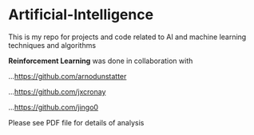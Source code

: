 # Artificial-Intelligence
This is my repo for projects and code related to AI and machine learning techniques and algorithms

**Reinforcement Learning** was done in collaboration with 

...https://github.com/arnodunstatter

...https://github.com/jxcronay

...https://github.com/jingo0

Please see PDF file for details of analysis
